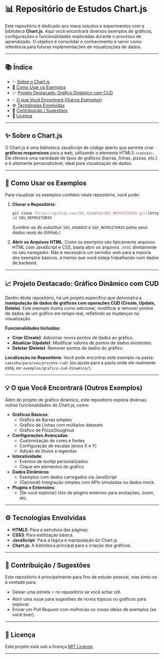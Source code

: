 # 📊 Repositório de Estudos Chart.js

Este repositório é dedicado aos meus estudos e experimentos com a biblioteca **Chart.js**. Aqui você encontrará diversos exemplos de gráficos, configurações e funcionalidades exploradas durante o processo de aprendizado. O objetivo é consolidar o conhecimento e servir como referência para futuras implementações de visualizações de dados.

---

## 📚 Índice

* ✨ [Sobre o Chart.js](#-sobre-o-chartjs)
* 🚀 [Como Usar os Exemplos](#-como-usar-os-exemplos)
* 📈 [Projeto Destacado: Gráfico Dinâmico com CUD](#-projeto-destacado-gráfico-dinâmico-com-cud)
* 💡 [O que Você Encontrará (Outros Exemplos)](#-o-que-você-encontrará-outros-exemplos)
* ⚙️ [Tecnologias Envolvidas](#-tecnologias-envolvidas)
* 🤝 [Contribuição / Sugestões](#-contribuição--sugestões)
* 📄 [Licença](#-licença)

---

## ✨ Sobre o Chart.js

O Chart.js é uma biblioteca JavaScript de código aberto que permite criar **gráficos responsivos** para a web, utilizando o elemento HTML5 `<canvas>`. Ele oferece uma variedade de tipos de gráficos (barras, linhas, pizzas, etc.) e é altamente personalizável, ideal para visualização de dados.

---

## 🚀 Como Usar os Exemplos

Para visualizar os exemplos contidos neste repositório, você pode:

1.  **Clonar o Repositório**:
    ```bash
    git clone [https://github.com/SEU_USUARIO/SEU_REPOSITORIO.git](https://github.com/SEU_USUARIO/SEU_REPOSITORIO.git)
    cd SEU_REPOSITORIO
    ```
    *(Lembre-se de substituir `SEU_USUARIO` e `SEU_REPOSITORIO` pelos seus dados reais do GitHub.)*

2.  **Abrir os Arquivos HTML**:
    Como os exemplos são tipicamente arquivos HTML com JavaScript e CSS, basta abrir os arquivos `.html` diretamente no seu navegador. Não é necessário um servidor web para a maioria dos exemplos básicos, a menos que você esteja trabalhando com dados de backend.

---

## 📈 Projeto Destacado: Gráfico Dinâmico com CUD

Dentro deste repositório, há um projeto específico que demonstra a **manipulação de dados de gráficos com operações CUD (Create, Update, Delete)**. Este exemplo ilustra como adicionar, modificar e remover pontos de dados de um gráfico em tempo real, refletindo as mudanças na visualização.

**Funcionalidades Incluídas**:

* **Criar (Create)**: Adicionar novos pontos de dados ao gráfico.
* **Atualizar (Update)**: Modificar valores de pontos de dados existentes.
* **Deletar (Delete)**: Remover pontos de dados do gráfico.

**Localização no Repositório**:
Você pode encontrar este exemplo na pasta: `caminho/para/seu/projeto-cud/` (ou ajuste para a pasta onde ele realmente está, ex: `exemplos/grafico-cud-dinamico/`).

---

## 💡 O que Você Encontrará (Outros Exemplos)

Além do projeto de gráfico dinâmico, este repositório explora diversas outras funcionalidades do Chart.js, como:

* **Gráficos Básicos**:
    * Gráfico de Barras simples
    * Gráfico de Linhas com múltiplos datasets
    * Gráfico de Pizza/Doughnut
* **Configurações Avançadas**:
    * Customização de cores e fontes
    * Configuração de escalas (eixos X e Y)
    * Adição de títulos e legendas
* **Interatividade**:
    * Eventos de *tooltip* personalizados
    * Clique em elementos do gráfico
* **Dados Dinâmicos**:
    * Exemplos com dados carregados via JavaScript
    * (Opcional) Integração simples com APIs simuladas ou dados mock.
* **Plugins e Extensões**:
    * (Se você explorar) Uso de plugins externos para anotações, zoom, etc.

---

## ⚙️ Tecnologias Envolvidas

* **HTML5**: Para a estrutura das páginas.
* **CSS3**: Para estilização básica.
* **JavaScript**: Para a lógica e manipulação do Chart.js.
* **Chart.js**: A biblioteca principal para a criação dos gráficos.

---

## 🤝 Contribuição / Sugestões

Este repositório é principalmente para fins de estudo pessoal, mas sinta-se à vontade para:

* Deixar uma estrela ⭐ no repositório se você achar útil.
* Abrir uma *issue* para sugestões de novos tópicos ou gráficos para explorar.
* Enviar um *Pull Request* com melhorias ou novas ideias de exemplos (se você tiver).

---

## 📄 Licença

Este projeto está sob a licença [MIT License](https://opensource.org/licenses/MIT).

---
